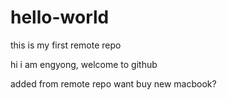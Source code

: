 # hello-world
this is my first remote repo

hi i am engyong, welcome to github

added from remote repo
want buy new macbook?
